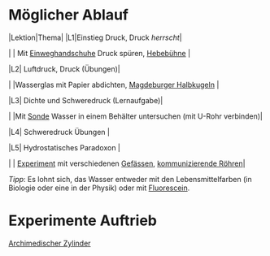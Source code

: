 # Möglicher Ablauf

|Lektion|Thema| 
|L1|Einstieg Druck, Druck *herrscht*|

|  | Mit [Einweghandschuhe](experiments/Einweghandschuhe.jpg) Druck spüren, [Hebebühne](experiments/Hydraulik.png) |

|L2| Luftdruck, Druck (Übungen)|

|  |Wasserglas mit Papier abdichten, [Magdeburger Halbkugeln](experiments/Luftdruck.png) |

|L3| Dichte und Schweredruck (Lernaufgabe)|

|  |Mit [Sonde](experiments/Sonden.png) Wasser in einem Behälter untersuchen (mit U-Rohr verbinden)|

|L4| Schweredruck Übungen |

|L5| Hydrostatisches Paradoxon |

|  | [Experiment](https://www.leifiphysik.de/mechanik/druck-und-auftrieb/versuche/hydrostatisches-paradoxon) mit verschiedenen [Gefässen](experiments/H-Paradoxon_Kraft.png), [kommunizierende Röhren](experiments/H-Paradoxon.png)|

*Tipp*: Es lohnt sich, das Wasser entweder mit den Lebensmittelfarben (in Biologie oder eine in der Physik) oder mit [Fluorescein](experiments/Wasser_faerben.png).

# Experimente Auftrieb

[Archimedischer Zylinder](
https://www.leifiphysik.de/mechanik/druck-und-auftrieb/versuche/versuch-von-archimedes)
